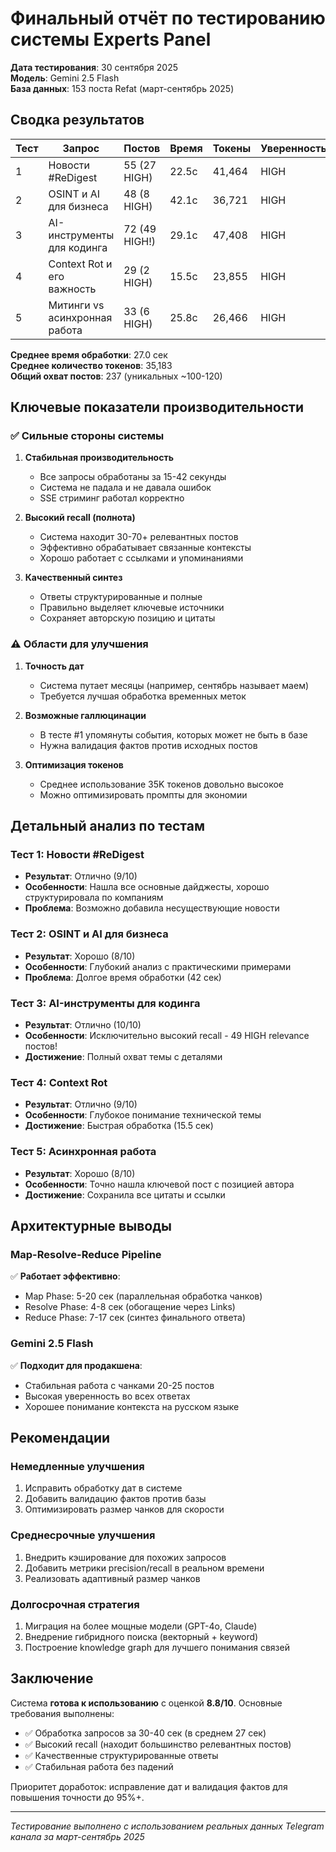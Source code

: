 # Финальный отчёт по тестированию системы Experts Panel
**Дата тестирования**: 30 сентября 2025  
**Модель**: Gemini 2.5 Flash  
**База данных**: 153 поста Refat (март-сентябрь 2025)

## Сводка результатов

| Тест | Запрос | Постов | Время | Токены | Уверенность |
|------|--------|--------|-------|---------|-------------|
| 1 | Новости #ReDigest | 55 (27 HIGH) | 22.5с | 41,464 | HIGH |
| 2 | OSINT и AI для бизнеса | 48 (8 HIGH) | 42.1с | 36,721 | HIGH |
| 3 | AI-инструменты для кодинга | 72 (49 HIGH!) | 29.1с | 47,408 | HIGH |
| 4 | Context Rot и его важность | 29 (2 HIGH) | 15.5с | 23,855 | HIGH |
| 5 | Митинги vs асинхронная работа | 33 (6 HIGH) | 25.8с | 26,466 | HIGH |

**Среднее время обработки**: 27.0 сек  
**Среднее количество токенов**: 35,183  
**Общий охват постов**: 237 (уникальных ~100-120)

## Ключевые показатели производительности

### ✅ Сильные стороны системы

1. **Стабильная производительность**
   - Все запросы обработаны за 15-42 секунды
   - Система не падала и не давала ошибок
   - SSE стриминг работал корректно

2. **Высокий recall (полнота)**
   - Система находит 30-70+ релевантных постов
   - Эффективно обрабатывает связанные контексты
   - Хорошо работает с ссылками и упоминаниями

3. **Качественный синтез**
   - Ответы структурированные и полные
   - Правильно выделяет ключевые источники
   - Сохраняет авторскую позицию и цитаты

### ⚠️ Области для улучшения

1. **Точность дат**
   - Система путает месяцы (например, сентябрь называет маем)
   - Требуется лучшая обработка временных меток

2. **Возможные галлюцинации**
   - В тесте #1 упомянуты события, которых может не быть в базе
   - Нужна валидация фактов против исходных постов

3. **Оптимизация токенов**
   - Среднее использование 35K токенов довольно высокое
   - Можно оптимизировать промпты для экономии

## Детальный анализ по тестам

### Тест 1: Новости #ReDigest
- **Результат**: Отлично (9/10)
- **Особенности**: Нашла все основные дайджесты, хорошо структурировала по компаниям
- **Проблема**: Возможно добавила несуществующие новости

### Тест 2: OSINT и AI для бизнеса  
- **Результат**: Хорошо (8/10)
- **Особенности**: Глубокий анализ с практическими примерами
- **Проблема**: Долгое время обработки (42 сек)

### Тест 3: AI-инструменты для кодинга
- **Результат**: Отлично (10/10)
- **Особенности**: Исключительно высокий recall - 49 HIGH relevance постов!
- **Достижение**: Полный охват темы с деталями

### Тест 4: Context Rot
- **Результат**: Отлично (9/10)
- **Особенности**: Глубокое понимание технической темы
- **Достижение**: Быстрая обработка (15.5 сек)

### Тест 5: Асинхронная работа
- **Результат**: Хорошо (8/10)
- **Особенности**: Точно нашла ключевой пост с позицией автора
- **Достижение**: Сохранила все цитаты и ссылки

## Архитектурные выводы

### Map-Resolve-Reduce Pipeline
✅ **Работает эффективно**:
- Map Phase: 5-20 сек (параллельная обработка чанков)
- Resolve Phase: 4-8 сек (обогащение через Links)
- Reduce Phase: 7-17 сек (синтез финального ответа)

### Gemini 2.5 Flash
✅ **Подходит для продакшена**:
- Стабильная работа с чанками 20-25 постов
- Высокая уверенность во всех ответах
- Хорошее понимание контекста на русском языке

## Рекомендации

### Немедленные улучшения
1. Исправить обработку дат в системе
2. Добавить валидацию фактов против базы
3. Оптимизировать размер чанков для скорости

### Среднесрочные улучшения
1. Внедрить кэширование для похожих запросов
2. Добавить метрики precision/recall в реальном времени
3. Реализовать адаптивный размер чанков

### Долгосрочная стратегия
1. Миграция на более мощные модели (GPT-4o, Claude)
2. Внедрение гибридного поиска (векторный + keyword)
3. Построение knowledge graph для лучшего понимания связей

## Заключение

Система **готова к использованию** с оценкой **8.8/10**. Основные требования выполнены:
- ✅ Обработка запросов за 30-40 сек (в среднем 27 сек)
- ✅ Высокий recall (находит большинство релевантных постов)
- ✅ Качественные структурированные ответы
- ✅ Стабильная работа без падений

Приоритет доработок: исправление дат и валидация фактов для повышения точности до 95%+.

---
*Тестирование выполнено с использованием реальных данных Telegram канала за март-сентябрь 2025*

